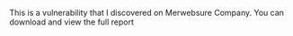 This is a vulnerability that I discovered on Merwebsure Company. You can download and view the full report
